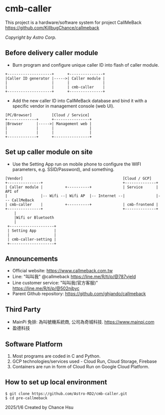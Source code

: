# cmb-caller
This project is a hardware/software system for project CallMeBack https://github.com/KillbugChance/callmeback

_Copyright by Astro Corp._

## Before delivery caller module
- Burn program and configure unique caller ID into flash of caller module.
```
+--------------------+      +---------------+
|Caller ID generator |----->| Caller module |
|                    |      |               |
|                    |      | cmb-caller    |
+--------------------+      +---------------+
```
- Add the new caller ID into CallMeBack database and bind it with a specific vendor in management console (web UI).
```
[PC/Browser]         [Cloud / Service]
+-------------+      +----------------+
|Browser      |----->| Management web |
|             |      |                |
|             |      |                |
+-------------+      +----------------+
```

## Set up caller module on site
- Use the Setting App run on mobile phone to configure the WIFI parameters, e.g. SSID/Password), and something.
```
[Vendor]                                             [Cloud / GCP]
+---------------+                                    +--------------+ 
| Caller module |          +----------+              | Service      |    API of
|               |-- Wifi --| Wifi AP  |-- Internet --|              |--- CallMeBack
| cmb-caller    |          +----------+              | cmb-frontend |
+---------------+                                    +--------------+ 
    |
    |Wifi or Bluetooth
    |
 +--------------------+
 | Setting App        |
 |                    |
 | cmb-caller-setting |
 +--------------------+
```

## Announcements
- Official website: https://www.callmeback.com.tw
- Line: "叫叫我" @callmeback https://line.me/R/ti/p/@787vjeld
- Line customer service: "叫叫我(官方客服)" https://line.me/R/ti/p/@502njbyc
- Parent Github repository: https://github.com/ghjando/callmeback

## Third Party
- MainPi 免排: 為叫號機系統商, 公司為奇城科技.  https://www.mainpi.com
- 盈德科技

## Software Platform
1. Most programs are coded in C and Python.
2. GCP technologies/services used - Cloud Run, Cloud Storage, Firebase
3. Containers are run in form of Cloud Run on Google Cloud Platform.

## How to set up local environment
```
$ git clone https://github.com/Astro-RD2/cmb-caller.git
$ cd pre-callmeback
```

2025/1/6 Created by Chance Hsu
